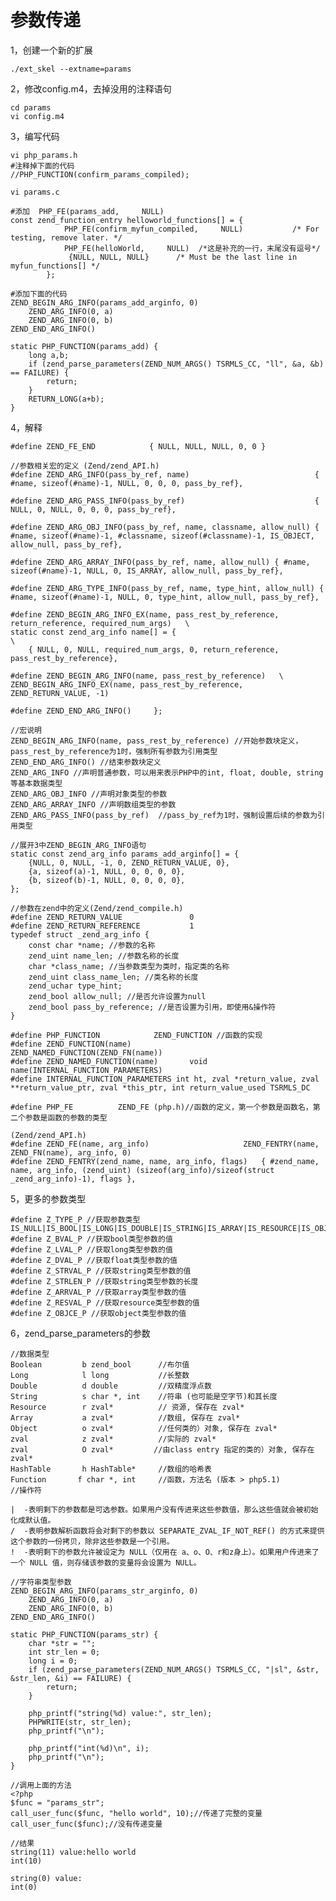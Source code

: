 # 参数传递

1，创建一个新的扩展

	./ext_skel --extname=params

2，修改config.m4，去掉没用的注释语句
	
	cd params
	vi config.m4
	
3，编写代码
	
	vi php_params.h
	#注释掉下面的代码
	//PHP_FUNCTION(confirm_params_compiled);
	
	vi params.c
	
	#添加  PHP_FE(params_add,     NULL) 
	const zend_function_entry helloworld_functions[] = {
                PHP_FE(confirm_myfun_compiled,     NULL)           /* For testing, remove later. */
                PHP_FE(helloWorld,     NULL)  /*这是补充的一行，末尾没有逗号*/
                 {NULL, NULL, NULL}      /* Must be the last line in myfun_functions[] */
            };
	    
	#添加下面的代码
	ZEND_BEGIN_ARG_INFO(params_add_arginfo, 0)
    	ZEND_ARG_INFO(0, a)
    	ZEND_ARG_INFO(0, b)
	ZEND_END_ARG_INFO()

	static PHP_FUNCTION(params_add) {
    	long a,b;
    	if (zend_parse_parameters(ZEND_NUM_ARGS() TSRMLS_CC, "ll", &a, &b) == FAILURE) {
        	return;
    	}
    	RETURN_LONG(a+b);
	}

		
	

4，解释
	
	#define ZEND_FE_END            { NULL, NULL, NULL, 0, 0 }
	
	//参数相关宏的定义 (Zend/zend_API.h)
	#define ZEND_ARG_INFO(pass_by_ref, name)							{ #name, sizeof(#name)-1, NULL, 0, 0, 0, pass_by_ref},
	
	#define ZEND_ARG_PASS_INFO(pass_by_ref)								{ NULL, 0, NULL, 0, 0, 0, pass_by_ref},
	
	#define ZEND_ARG_OBJ_INFO(pass_by_ref, name, classname, allow_null) { #name, sizeof(#name)-1, #classname, sizeof(#classname)-1, IS_OBJECT, allow_null, pass_by_ref},
	
	#define ZEND_ARG_ARRAY_INFO(pass_by_ref, name, allow_null) { #name, sizeof(#name)-1, NULL, 0, IS_ARRAY, allow_null, pass_by_ref},
	
	#define ZEND_ARG_TYPE_INFO(pass_by_ref, name, type_hint, allow_null) { #name, sizeof(#name)-1, NULL, 0, type_hint, allow_null, pass_by_ref},
	
	#define ZEND_BEGIN_ARG_INFO_EX(name, pass_rest_by_reference, return_reference, required_num_args)	\
	static const zend_arg_info name[] = {																		\
		{ NULL, 0, NULL, required_num_args, 0, return_reference, pass_rest_by_reference},
		
	#define ZEND_BEGIN_ARG_INFO(name, pass_rest_by_reference)	\
	ZEND_BEGIN_ARG_INFO_EX(name, pass_rest_by_reference, ZEND_RETURN_VALUE, -1)  
	
	#define ZEND_END_ARG_INFO()		};
	
	//宏说明
	ZEND_BEGIN_ARG_INFO(name, pass_rest_by_reference) //开始参数块定义，pass_rest_by_reference为1时，强制所有参数为引用类型
	ZEND_END_ARG_INFO() //结束参数块定义
	ZEND_ARG_INFO //声明普通参数，可以用来表示PHP中的int, float, double, string等基本数据类型
	ZEND_ARG_OBJ_INFO //声明对象类型的参数
	ZEND_ARG_ARRAY_INFO //声明数组类型的参数
	ZEND_ARG_PASS_INFO(pass_by_ref)	 //pass_by_ref为1时，强制设置后续的参数为引用类型 
	
	//展开3中ZEND_BEGIN_ARG_INFO语句
	static const zend_arg_info params_add_arginfo[] = {
		{NULL, 0, NULL, -1, 0, ZEND_RETURN_VALUE, 0},
		{a, sizeof(a)-1, NULL, 0, 0, 0, 0},
		{b, sizeof(b)-1, NULL, 0, 0, 0, 0},
	};
	
	//参数在zend中的定义(Zend/zend_compile.h)
	#define ZEND_RETURN_VALUE				0
	#define ZEND_RETURN_REFERENCE			1
	typedef struct _zend_arg_info {
		const char *name; //参数的名称
		zend_uint name_len; //参数名称的长度
		char *class_name; //当参数类型为类时，指定类的名称
		zend_uint class_name_len; //类名称的长度
		zend_uchar type_hint; 
		zend_bool allow_null; //是否允许设置为null
		zend_bool pass_by_reference; //是否设置为引用，即使用&操作符
	}
	
	#define PHP_FUNCTION			ZEND_FUNCTION //函数的实现
	#define ZEND_FUNCTION(name)				ZEND_NAMED_FUNCTION(ZEND_FN(name))
	#define ZEND_NAMED_FUNCTION(name)		void name(INTERNAL_FUNCTION_PARAMETERS)
	#define INTERNAL_FUNCTION_PARAMETERS int ht, zval *return_value, zval **return_value_ptr, zval *this_ptr, int return_value_used TSRMLS_DC
	
	#define PHP_FE			ZEND_FE (php.h)//函数的定义，第一个参数是函数名，第二个参数是函数的参数的类型
	
	(Zend/zend_API.h)
	#define ZEND_FE(name, arg_info)						ZEND_FENTRY(name, ZEND_FN(name), arg_info, 0)
	#define ZEND_FENTRY(zend_name, name, arg_info, flags)	{ #zend_name, name, arg_info, (zend_uint) (sizeof(arg_info)/sizeof(struct _zend_arg_info)-1), flags }, 
	
5，更多的参数类型
	
	#define Z_TYPE_P //获取参数类型 IS_NULL|IS_BOOL|IS_LONG|IS_DOUBLE|IS_STRING|IS_ARRAY|IS_RESOURCE|IS_OBJECT
	#define Z_BVAL_P //获取bool类型参数的值
	#define Z_LVAL_P //获取long类型参数的值
	#define Z_DVAL_P //获取float类型参数的值
	#define Z_STRVAL_P //获取string类型参数的值
	#define Z_STRLEN_P //获取string类型参数的长度
	#define Z_ARRVAL_P //获取array类型参数的值
	#define Z_RESVAL_P //获取resource类型参数的值
	#define Z_OBJCE_P //获取object类型参数的值

6，zend_parse_parameters的参数

	//数据类型
	Boolean 		b zend_bool      //布尔值
	Long 			l long           //长整数
	Double 			d double         //双精度浮点数
	String 			s char *, int    //符串 (也可能是空字节)和其长度
	Resource 		r zval*          // 资源, 保存在 zval*
	Array 			a zval*          //数组, 保存在 zval*
	Object 			o zval*          //任何类的）对象, 保存在 zval*
	zval 			z zval*          //实际的 zval*
	zval            O zval*         //由class entry 指定的类的）对象, 保存在 zval*
	HashTable 		h HashTable*     //数组的哈希表
	Function       f char *, int     //函数，方法名 (版本 > php5.1)
	//操作符
	
	|  -表明剩下的参数都是可选参数。如果用户没有传进来这些参数值，那么这些值就会被初始化成默认值。
	/  -表明参数解析函数将会对剩下的参数以 SEPARATE_ZVAL_IF_NOT_REF() 的方式来提供这个参数的一份拷贝，除非这些参数是一个引用。
	!  -表明剩下的参数允许被设定为 NULL（仅用在 a、o、O、r和z身上）。如果用户传进来了一个 NULL 值，则存储该参数的变量将会设置为 NULL。 
	
	//字符串类型参数
	ZEND_BEGIN_ARG_INFO(params_str_arginfo, 0)
    	ZEND_ARG_INFO(0, a)
    	ZEND_ARG_INFO(0, b)
	ZEND_END_ARG_INFO()

	static PHP_FUNCTION(params_str) {
    	char *str = "";
    	int str_len = 0;
    	long i = 0;
    	if (zend_parse_parameters(ZEND_NUM_ARGS() TSRMLS_CC, "|sl", &str, &str_len, &i) == FAILURE) {
        	return;
    	}

    	php_printf("string(%d) value:", str_len);
    	PHPWRITE(str, str_len);
    	php_printf("\n");

    	php_printf("int(%d)\n", i);
    	php_printf("\n");
	}	
	
	//调用上面的方法
	<?php
	$func = "params_str";
	call_user_func($func, "hello world", 10);//传递了完整的变量
	call_user_func($func);//没有传递变量
	
	//结果
	string(11) value:hello world
	int(10)

	string(0) value:
	int(0)
	
	

	
	
	
	
	
	
	
	
		
